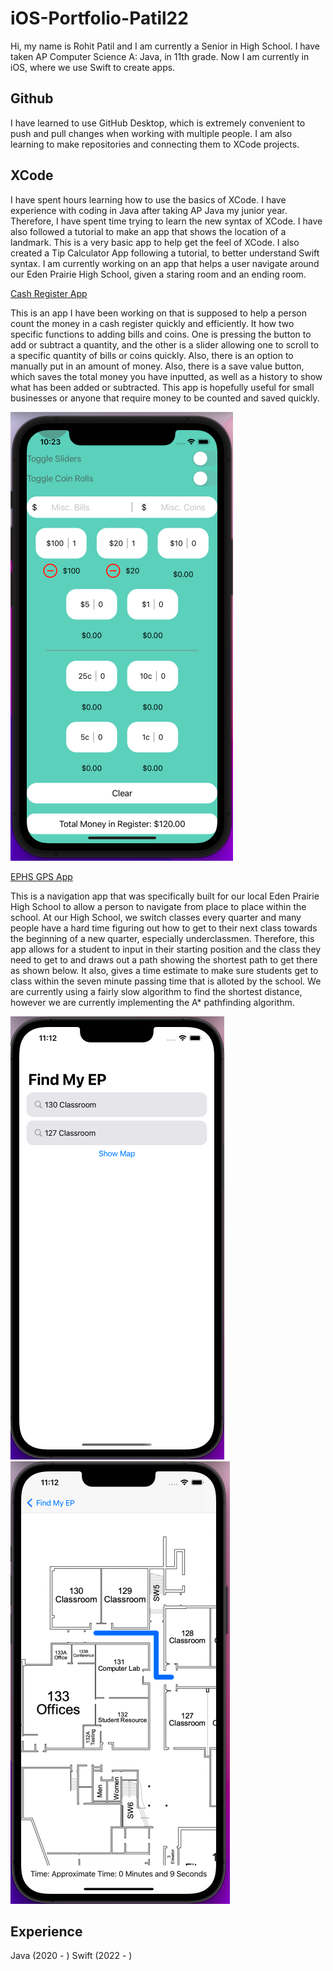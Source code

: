 # iOS-Portfolio-Patil22

Hi, my name is Rohit Patil and I am currently a Senior in High School. I have taken AP Computer Science A: Java, in 11th grade. Now I am currently in iOS, where we use Swift to create apps.

## Github

  I have learned to use GitHub Desktop, which is extremely convenient to push and pull changes when working with multiple people. I am also learning to make repositories and connecting them to XCode projects.


## XCode

  I have spent hours learning how to use the basics of XCode. I have experience with coding in Java after taking AP Java my junior year. Therefore, I have spent time trying to learn the new syntax of XCode. I have also followed a tutorial to make an app that shows the location of a landmark. This is a very basic app to help get the feel of XCode. I also created a Tip Calculator App following a tutorial, to better understand Swift syntax. I am currently working on an app that helps a user navigate around our Eden Prairie High School, given a staring room and an ending room.
  

[Cash Register App](https://github.com/RohitP123/Cash-Register-App)

  This is an app I have been working on that is supposed to help a person count the money in a cash register quickly and efficiently. It how two specific functions to adding bills and coins. One is pressing the button to add or subtract a quantity, and the other is a slider allowing one to scroll to a specific quantity of bills or coins quickly. Also, there is an option to manually put in an amount of money. Also, there is a save value button, which saves the total money you have inputted, as well as a history to show what has been added or subtracted. This app is hopefully useful for small businesses or anyone that require money to be counted and saved quickly.

![image](https://github.com/RohitP123/iOS-Portfolio-Patil22/blob/main/Screen%20Shot%202022-04-04%20at%2010.23.50%20AM.png)

  
  
  [EPHS GPS App](https://github.com/sarthyparty/Find-My-EP)
  
   This is a navigation app that was specifically built for our local Eden Prairie High School to allow a person to navigate from place to place within the school. At our High School, we switch classes every quarter and many people have a hard time figuring out how to get to their next class towards the beginning of a new quarter, especially underclassmen. Therefore, this app allows for a student to input in their starting position and the class they need to get to and draws out a path showing the shortest path to get there as shown below. It also, gives a time estimate to make sure students get to class within the seven minute passing time that is alloted by the school. We are currently using a fairly slow algorithm to find the shortest distance, however we are currently implementing the A* pathfinding algorithm. 
    
  <p float="left">
  <img src="https://github.com/RohitP123/iOS-Portfolio-Patil22/blob/main/Screen%20Shot%202022-04-04%20at%2011.12.04%20AM.png" />
  <img src="https://github.com/RohitP123/iOS-Portfolio-Patil22/blob/main/Screen%20Shot%202022-04-04%20at%2011.12.41%20AM.png" 
  </p>
  
  ## Experience
  
  Java (2020 - )
  Swift (2022 - )
  
